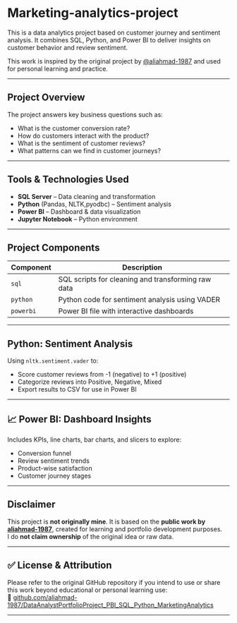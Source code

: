 # Marketing-analytics-project
This is a data analytics project based on customer journey and sentiment analysis. It combines SQL, Python, and Power BI to deliver insights on customer behavior and review sentiment.

This work is inspired by the original project by [@aliahmad-1987](https://github.com/aliahmad-1987) and used for personal learning and practice.

---

##  Project Overview

The project answers key business questions such as:

- What is the customer conversion rate?
- How do customers interact with the product?
- What is the sentiment of customer reviews?
- What patterns can we find in customer journeys?

---

##  Tools & Technologies Used

- **SQL Server** – Data cleaning and transformation
- **Python** (Pandas, NLTK,pyodbc) – Sentiment analysis
- **Power BI** – Dashboard & data visualization
- **Jupyter Notebook** – Python environment

---

##  Project Components

| Component                      | Description                                                                 |
|-------------------------------|-----------------------------------------------------------------------------|
| `sql`                         | SQL scripts for cleaning and transforming raw data                         |
| `python`                      | Python code for sentiment analysis using VADER                             |
| `powerbi`                     | Power BI file with interactive dashboards                            |

---

##  Python: Sentiment Analysis

Using `nltk.sentiment.vader` to:

- Score customer reviews from -1 (negative) to +1 (positive)
- Categorize reviews into Positive, Negative, Mixed
- Export results to CSV for use in Power BI

---

## 📈 Power BI: Dashboard Insights

Includes KPIs, line charts, bar charts, and slicers to explore:

- Conversion funnel
- Review sentiment trends
- Product-wise satisfaction
- Customer journey stages

---

## Disclaimer

This project is **not originally mine**. It is based on the **public work by [aliahmad-1987](https://github.com/aliahmad-1987)**, created for learning and portfolio development purposes.  
I do **not claim ownership** of the original idea or raw data.

---

## ✅ License & Attribution

Please refer to the original GitHub repository if you intend to use or share this work beyond educational or personal learning use:  
🔗 [github.com/aliahmad-1987/DataAnalystPortfolioProject_PBI_SQL_Python_MarketingAnalytics](https://github.com/aliahmad-1987/DataAnalystPortfolioProject_PBI_SQL_Python_MarketingAnalytics)

---

